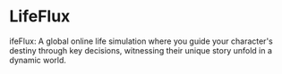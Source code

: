 # LifeFlux
ifeFlux: A global online life simulation where you guide your character's destiny through key decisions, witnessing their unique story unfold in a dynamic world.
